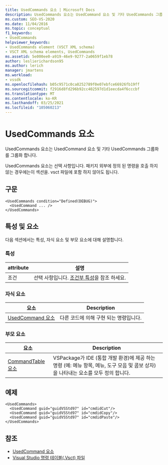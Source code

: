 ```yaml
---
title: UsedCommands 요소 | Microsoft Docs
description: UsedCommands 요소는 UsedCommand 요소 및 기타 UsedCommands 그룹화를 그룹화 합니다. UsedCommands 요소는 선택 사항입니다.
ms.custom: SEO-VS-2020
ms.date: 11/04/2016
ms.topic: conceptual
f1_keywords:
- UsedCommands
helpviewer_keywords:
- UsedCommands element (VSCT XML schema)
- VSCT XML schema elements, UsedCommands
ms.assetid: 5e000ee0-a919-46e9-9277-2a0659f1eb78
author: leslierichardson95
ms.author: lerich
manager: jmartens
ms.workload:
- vssdk
ms.openlocfilehash: b05c9571c0ca8252789f0e07ebfce66926fb19ff
ms.sourcegitcommit: f2916d8fd296b92cc402597d1d1eecda4f6cccbf
ms.translationtype: MT
ms.contentlocale: ko-KR
ms.lasthandoff: 03/25/2021
ms.locfileid: "105060213"
---
```

# <a name="usedcommands-element"></a>UsedCommands 요소
UsedCommands 요소는 UsedCommand 요소 및 기타 UsedCommands 그룹화를 그룹화 합니다.

 UsedCommands 요소는 선택 사항입니다. 패키지 외부에 정의 된 명령을 호출 하지 않는 경우에는이 섹션을. vsct 파일에 포함 하지 않아도 됩니다.

## <a name="syntax"></a>구문

```
<UsedCommands condition="Defined(DEBUG)">
  <UsedCommand ... />
</UsedCommands>
```

## <a name="attributes-and-elements"></a>특성 및 요소
 다음 섹션에서는 특성, 자식 요소 및 부모 요소에 대해 설명합니다.

### <a name="attributes"></a>특성

|attribute|설명|
|---------------|-----------------|
|조건|선택 사항입니다. [조건부 특성](../extensibility/vsct-xml-schema-conditional-attributes.md)을 참조 하세요.|

### <a name="child-elements"></a>자식 요소

|요소|Description|
|-------------|-----------------|
|[UsedCommand 요소](../extensibility/usedcommand-element.md)|다른 코드에 의해 구현 되는 명령입니다.|

### <a name="parent-elements"></a>부모 요소

|요소|Description|
|-------------|-----------------|
|[CommandTable 요소](../extensibility/commandtable-element.md)|VSPackage가 IDE (통합 개발 환경)에 제공 하는 명령 (예: 메뉴 항목, 메뉴, 도구 모음 및 콤보 상자)을 나타내는 요소를 모두 정의 합니다.|

## <a name="example"></a>예제

```
<UsedCommands>
  <UsedCommand guid="guidVSStd97" id="cmdidCut"/>
  <UsedCommand guid="guidVSStd97" id="cmdidCopy"/>
  <UsedCommand guid="guidVSStd97" id="cmdidPaste"/>
</UsedCommands>
```

## <a name="see-also"></a>참조
- [UsedCommand 요소](../extensibility/usedcommand-element.md)
- [Visual Studio 명령 테이블(.Vsct) 파일](../extensibility/internals/visual-studio-command-table-dot-vsct-files.md)
